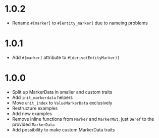 # 1.0.2

* Rename `#[marker]` to `#[entity_marker]` due to nameing problems

# 1.0.1

* Add `#[marker]` attribute to `#[derive(EntityMarker)]`

# 1.0.0

* Split up MarkerData in smaller and custom traits
* Add `init_markerdata` helpers
* Move `unit_index` to `ValueMarkerData` exclusively
* Restructure examples
* Add new examples
* Remove inline functions from `Marker` and `MarkerMut`, just `Deref` to the provided `MarkerData`
* Add possibility to make custom MarkerData traits

